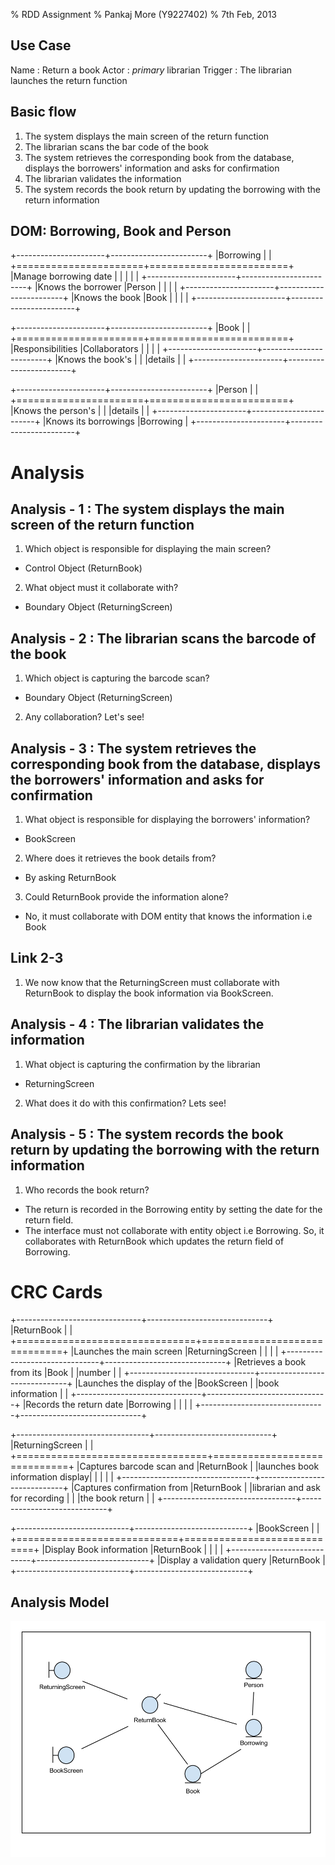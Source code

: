 % RDD Assignment
% Pankaj More (Y9227402)
% 7th Feb, 2013

Use Case
--------
Name 
:    Return a book
Actor 
:    *primary* librarian
Trigger
:    The librarian launches the return function
 
Basic flow  
----------
1. The system displays the main screen of the return function 
2. The librarian scans the bar code of the book 
3. The system retrieves the corresponding book from the database, displays the borrowers' information and asks for confirmation 
4. The librarian validates the information 
5. The system records the book return by updating the borrowing with the return information 


DOM: Borrowing, Book and Person
-------------------------------

+----------------------+------------------------+
|Borrowing             |                        |
+======================+========================+
|Manage borrowing date |                        |
|                      |                        |
+----------------------+------------------------+
|Knows the borrower    |Person                  |
|                      |                        |
+----------------------+------------------------+
|Knows the book        |Book                    |
|                      |                        |
+----------------------+------------------------+


+----------------------+------------------------+
|Book                  |                        |
+======================+========================+
|Responsibilities      |Collaborators           |
|                      |                        |
+----------------------+------------------------+
|Knows the book's      |                        |
|details               |                        |
+----------------------+------------------------+


+----------------------+------------------------+
|Person                |                        |
+======================+========================+
|Knows the person's    |                        |
|details               |                        |
+----------------------+------------------------+
|Knows its borrowings  |Borrowing               |
+----------------------+------------------------+
                        

Analysis
========

Analysis - 1 : The system displays the main screen of the return function
--------   

1. Which object is responsible for displaying the main screen?
* Control Object (ReturnBook) 

2. What object must it collaborate with?
*  Boundary Object (ReturningScreen)

Analysis - 2 : The librarian scans the barcode of the book
--------

1. Which object is capturing the barcode scan? 
* Boundary Object (ReturningScreen)

2. Any collaboration? Let's see!

Analysis - 3 :  The system retrieves the corresponding book from the database, displays the borrowers' information and asks for confirmation 
------

1. What object is responsible for displaying the borrowers' information? 
* BookScreen

2. Where does it retrieves the book details from?
* By asking ReturnBook 

3. Could ReturnBook provide the information alone?
* No, it must collaborate with DOM entity that knows the information i.e Book

Link 2-3  
------ 
1. We now know that the ReturningScreen must collaborate with ReturnBook to display the book information via BookScreen.

Analysis - 4 : The librarian validates the information 
------

1. What object is capturing the confirmation by the librarian
* ReturningScreen

2. What does it do with this confirmation? Lets see! 

Analysis - 5 : The system records the book return by updating the borrowing with the return information 
------

1. Who records the book return?
* The return is recorded in the Borrowing entity by setting the date for the return field.
* The interface must not collaborate with entity object i.e Borrowing. So, it collaborates with ReturnBook which updates the return field of Borrowing.



CRC Cards
=========

+-------------------------------+------------------------------+
|ReturnBook                     |                              |
+===============================+==============================+
|Launches the main screen       |ReturningScreen               |
|                               |                              |
+-------------------------------+------------------------------+
|Retrieves a book from its      |Book                          |
|number                         |                              |
+-------------------------------+------------------------------+
|Launches the display of the    |BookScreen                    |
|book information               |                              |
+-------------------------------+------------------------------+
|Records the return date        |Borrowing                     |
|                               |                              |
+-------------------------------+------------------------------+


+---------------------------------+-----------------------------+
|ReturningScreen                  |                             |
+=================================+=============================+
|Captures barcode scan and        |ReturnBook                   |
|launches book information display|                             |
|                                 |                             |
+---------------------------------+-----------------------------+
|Captures confirmation from       |ReturnBook                   |
|librarian and ask for recording  |                             |
|the book return                  |                             |
+---------------------------------+-----------------------------+


+----------------------------+----------------------------+
|BookScreen                  |                            |
+============================+============================+
|Display Book information    |ReturnBook                  |
|                            |                            |
+----------------------------+----------------------------+
|Display a validation query  |ReturnBook                  |
+----------------------------+----------------------------+

Analysis Model
--------------

![Analysis Model](model.png)